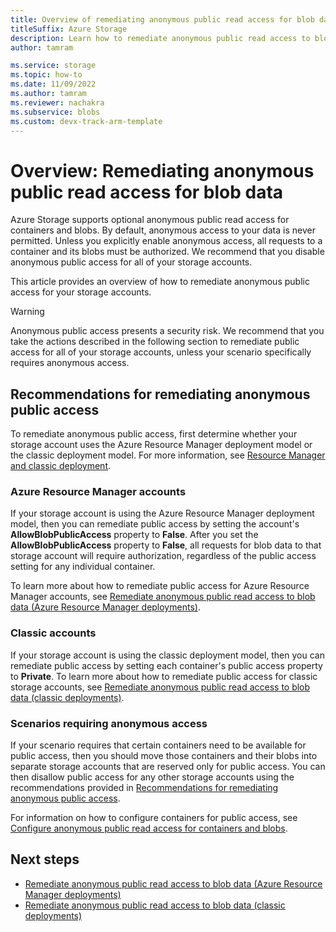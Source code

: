 ```yaml
---
title: Overview of remediating anonymous public read access for blob data
titleSuffix: Azure Storage
description: Learn how to remediate anonymous public read access to blob data for both Azure Resource Manager and classic storage accounts.
author: tamram

ms.service: storage
ms.topic: how-to
ms.date: 11/09/2022
ms.author: tamram
ms.reviewer: nachakra
ms.subservice: blobs
ms.custom: devx-track-arm-template
---
```


# Overview: Remediating anonymous public read access for blob data

Azure Storage supports optional anonymous public read access for containers and blobs. By default, anonymous access to your data is never permitted. Unless you explicitly enable anonymous access, all requests to a container and its blobs must be authorized. We recommend that you disable anonymous public access for all of your storage accounts.

This article provides an overview of how to remediate anonymous public access for your storage accounts.

> [!WARNING]
> Anonymous public access presents a security risk. We recommend that you take the actions described in the following section to remediate public access for all of your storage accounts, unless your scenario specifically requires anonymous access.

## Recommendations for remediating anonymous public access

To remediate anonymous public access, first determine whether your storage account uses the Azure Resource Manager deployment model or the classic deployment model. For more information, see [Resource Manager and classic deployment](../../azure-resource-manager/management/deployment-models.md).

### Azure Resource Manager accounts

If your storage account is using the Azure Resource Manager deployment model, then you can remediate public access by setting the account's **AllowBlobPublicAccess** property to **False**. After you set the **AllowBlobPublicAccess** property to **False**, all requests for blob data to that storage account will require authorization, regardless of the public access setting for any individual container.

To learn more about how to remediate public access for Azure Resource Manager accounts, see [Remediate anonymous public read access to blob data (Azure Resource Manager deployments)](anonymous-read-access-prevent.md).

### Classic accounts

If your storage account is using the classic deployment model, then you can remediate public access by setting each container's public access property to **Private**. To learn more about how to remediate public access for classic storage accounts, see [Remediate anonymous public read access to blob data (classic deployments)](anonymous-read-access-prevent-classic.md).

### Scenarios requiring anonymous access

If your scenario requires that certain containers need to be available for public access, then you should move those containers and their blobs into separate storage accounts that are reserved only for public access. You can then disallow public access for any other storage accounts using the recommendations provided in [Recommendations for remediating anonymous public access](#recommendations-for-remediating-anonymous-public-access).

For information on how to configure containers for public access, see [Configure anonymous public read access for containers and blobs](anonymous-read-access-configure.md).

## Next steps

- [Remediate anonymous public read access to blob data (Azure Resource Manager deployments)](anonymous-read-access-prevent.md)
- [Remediate anonymous public read access to blob data (classic deployments)](anonymous-read-access-prevent-classic.md)
